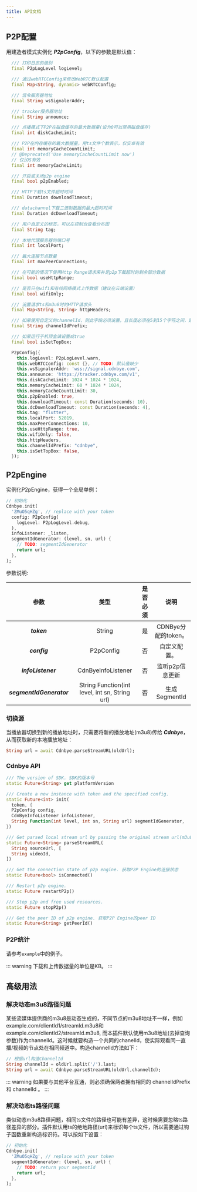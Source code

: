 ```yaml
---
title: API文档
---
```


## P2P配置
用建造者模式实例化 ***P2pConfig***，以下的参数是默认值：
```dart
  /// 打印日志的级别
  final P2pLogLevel logLevel;

  /// 通过webRTCConfig来修改WebRTC默认配置
  final Map<String, dynamic> webRTCConfig;

  /// 信令服务器地址
  final String wsSignalerAddr;

  /// tracker服务器地址
  final String announce;

  /// 点播模式下P2P在磁盘缓存的最大数据量(设为0可以禁用磁盘缓存)
  final int diskCacheLimit;

  /// P2P在内存缓存的最大数据量，用ts文件个数表示，仅安卓有效
  final int memoryCacheCountLimit;
  // @Deprecated('Use memoryCacheCountLimit now')
  // 仅iOS有效
  final int memoryCacheLimit;

  /// 开启或关闭p2p engine
  final bool p2pEnabled;

  /// HTTP下载ts文件超时时间
  final Duration downloadTimeout;

  /// datachannel下载二进制数据的最大超时时间
  final Duration dcDownloadTimeout;

  /// 用户自定义的标签，可以在控制台查看分布图
  final String tag;

  /// 本地代理服务器的端口号
  final int localPort;

  /// 最大连接节点数量
  final int maxPeerConnections;

  /// 在可能的情况下使用Http Range请求来补足p2p下载超时的剩余部分数据
  final bool useHttpRange;

  /// 是否只在wifi和有线网络模式上传数据（建议在云端设置）
  final bool wifiOnly;

  /// 设置请求ts和m3u8时的HTTP请求头
  final Map<String, String> httpHeaders;

  /// 如果使用自定义的channelId，则此字段必须设置，且长度必须在5到15个字符之间，建议设置成你所在组织的唯一标识
  final String channelIdPrefix;

  /// 如果运行于机顶盒请设置成true
  final bool isSetTopBox;

  P2pConfig({
    this.logLevel: P2pLogLevel.warn,
    this.webRTCConfig: const {}, // TODO: 默认值缺少
    this.wsSignalerAddr: 'wss://signal.cdnbye.com',
    this.announce: 'https://tracker.cdnbye.com/v1',
    this.diskCacheLimit: 1024 * 1024 * 1024,
    this.memoryCacheLimit: 60 * 1024 * 1024,
    this.memoryCacheCountLimit: 30,
    this.p2pEnabled: true,
    this.downloadTimeout: const Duration(seconds: 10),
    this.dcDownloadTimeout: const Duration(seconds: 4),
    this.tag: "flutter",
    this.localPort: 52019,
    this.maxPeerConnections: 10,
    this.useHttpRange: true,
    this.wifiOnly: false,
    this.httpHeaders,
    this.channelIdPrefix: "cdnbye",
    this.isSetTopBox: false,
  });
```

## P2pEngine
实例化P2pEngine，获得一个全局单例：
```dart
// 初始化
Cdnbye.init(
  'ZMuO5qHZg', // replace with your token
  config: P2pConfig(
    logLevel: P2pLogLevel.debug,
  ),
  infoListener: _listen,
  segmentIdGenerator: (level, sn, url) {
    // TODO: segmentIdGenerator
    return url;
  },
);
```
参数说明:
<br>

|           参数           |                      类型                      | 是否必须 |        说明         |
| :----------------------: | :--------------------------------------------: | :------: | :-----------------: |
|       ***token***        |                     String                     |    是    | CDNBye分配的token。 |
|       ***config***       |                   P2pConfig                    |    否    |    自定义配置。     |
|    ***infoListener***    |               CdnByeInfoListener               |    否    |   监听p2p信息更新   |
| ***segmentIdGenerator*** | String Function(int level, int sn, String url) |    否    |    生成SegmentId    |

### 切换源
当播放器切换到新的播放地址时，只需要将新的播放地址(m3u8)传给 ***Cdnbye***，从而获取新的本地播放地址：
```dart
String url = await Cdnbye.parseStreamURL(oldUrl);
```

### Cdnbye API
```dart
/// The version of SDK. SDK的版本号
static Future<String> get platformVersion 

/// Create a new instance with token and the specified config.
static Future<int> init(
  token, {
  P2pConfig config,
  CdnByeInfoListener infoListener,
  String Function(int level, int sn, String url) segmentIdGenerator,
})

/// Get parsed local stream url by passing the original stream url(m3u8) to CBP2pEngine instance.
static Future<String> parseStreamURL(
  String sourceUrl, [
  String videoId,
])

/// Get the connection state of p2p engine. 获取P2P Engine的连接状态
static Future<bool> isConnected()

/// Restart p2p engine.
static Future restartP2p()

/// Stop p2p and free used resources.
static Future stopP2p()

/// Get the peer ID of p2p engine. 获取P2P Engine的peer ID
static Future<String> getPeerId()
```

### P2P统计

请参考`example`中的例子。

::: warning
下载和上传数据量的单位是KB。
:::

## 高级用法

### 解决动态m3u8路径问题
某些流媒体提供商的m3u8是动态生成的，不同节点的m3u8地址不一样，例如example.com/clientId1/streamId.m3u8和example.com/clientId2/streamId.m3u8, 而本插件默认使用m3u8地址(去掉查询参数)作为channelId。这时候就要构造一个共同的chanelId，使实际观看同一直播/视频的节点处在相同频道中。构造channelId方法如下：

```dart
// 根据url构造ChannelId
String channelId = oldUrl.split('/').last;
String url = await Cdnbye.parseStreamURL(oldUrl,channelId);
```

::: warning
如果要与其他平台互通，则必须确保两者拥有相同的 channelIdPrefix 和 channelId 。
:::


### 解决动态ts路径问题
类似动态m3u8路径问题，相同ts文件的路径也可能有差异，这时候需要忽略ts路径差异的部分。插件默认用ts的绝地路径(url)来标识每个ts文件，所以需要通过钩子函数重新构造标识符。可以按如下设置：
```dart
// 初始化
Cdnbye.init(
  'ZMuO5qHZg', // replace with your token
  segmentIdGenerator: (level, sn, url) {
    // TODO: return your segmentId
    return url;
  },
);
```
<!-- 
### 设置HTTP请求头
出于防盗链或者统计的需求，有些HTTP请求需要加上 ***referer*** 或者 ***User-Agent*** 等头信息，可以通过 ***setHttpHeaders*** 进行设置：
```java
Map headers = new HashMap();
headers.put("referer", "XXX");
headers.put("User-Agent", "XXX");
engine.setHttpHeaders(headers);
```

### 切换信令
某些场景下需要动态修改信令地址，防止单个信令负载过大，例如根据播放地址的哈希值选择信令。可以通过调用 ***engine.setConfig(config)*** 运行时动态调整配置，示例如下：
```java
P2pConfig config = new P2pConfig.Builder()
        .wsSignalerAddr("wss://yoursignal2.com")
        .build();
P2pEngine.getInstance().setConfig(config);
```
需要注意的是这个方法会重置 ***P2pEngine*** 的所有config，因此之前已经修改的字段需要再设置一次以保持一致。

### 自行配置 STUN 和 TURN 服务器地址
STUN用于p2p连接过程中获取公网IP地址，TURN则可以在p2p连接不通时用于中转数据。本SDK已内置公开的STUN服务，开发者可以通过P2pConfig来更换STUN地址。TURN服务器则需要开发者自行搭建，可以参考[coturn](https://github.com/coturn/coturn)。
```java
import org.webrtc.PeerConnection;
import org.webrtc.PeerConnection.RTCConfiguration;

List<PeerConnection.IceServer> iceServers = new ArrayList<>();
iceServers.add(PeerConnection.IceServer.builder(YOUR_STUN_OR_TURN_SERVER).createIceServer());
RTCConfiguration rtcConfig = new RTCConfiguration(iceServers);
P2pConfig config = new P2pConfig.Builder()
    .webRTCConfig(rtcConfig)
    .build();
``` -->
